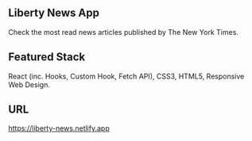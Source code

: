 ## Liberty News App

Check the most read news articles published by The New York Times.

## Featured Stack

React (inc. Hooks, Custom Hook, Fetch API), CSS3, HTML5, Responsive Web Design.

## URL

https://liberty-news.netlify.app